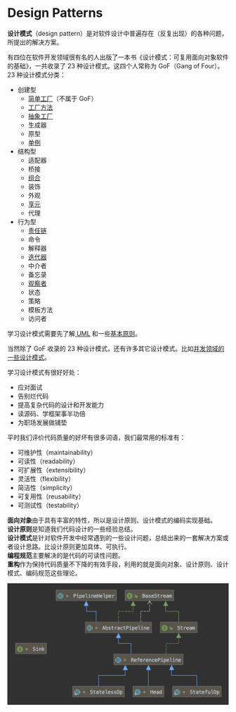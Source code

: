 # Design Patterns

**设计模式**（design pattern）是对软件设计中普遍存在（反复出现）的各种问题，所提出的解决方案。

有四位在软件开发领域很有名的人出版了一本书《设计模式：可复用面向对象软件的基础》，一共收录了 23 种设计模式。这四个人常称为 GoF（Gang of Four）。23 种设计模式分类：

* 创建型
  * [简单工厂](factory.md#jian-dan-gong-chang)（不属于 GoF）
  * [工厂方法](factory.md#gong-chang-fang-fa)
  * [抽象工厂](factory.md#chou-xiang-gong-chang)
  * 生成器
  * 原型
  * [单例](singleton.md)
* 结构型
  * 适配器
  * 桥接
  * [组合](composite.md)
  * 装饰
  * 外观
  * [享元](flyweight.md)
  * 代理
* 行为型
  * [责任链](chain-of-responsibility.md)
  * 命令
  * 解释器
  * [迭代器](iterator.md)
  * 中介者
  * 备忘录
  * [观察者](observer.md)
  * 状态
  * 策略
  * 模板方法
  * 访问者

学习设计模式需要先了解[ UML](uml.md) 和一些[基本原则](principle.md)。

当然除了 GoF 收录的 23 种设计模式，还有许多其它设计模式。比如[并发领域的一些设计模式](../../java/concurrency/concurrency-design-patterns/)。

学习设计模式有很好好处：

* 应对面试
* 告别烂代码
* 提高复杂代码的设计和开发能力
* 读源码、学框架事半功倍
* 为职场发展做铺垫

平时我们评价代码质量的好坏有很多词语，我们最常用的标准有：

* 可维护性（maintainability）
* 可读性（readability）
* 可扩展性（extensibility）
* 灵活性（flexibility）
* 简洁性（simplicity）
* 可复用性（reusability）
* 可测试性（testability）

**面向对象**由于具有丰富的特性，所以是设计原则、设计模式的编码实现基础。  
**设计原则**是知道我们代码设计的一些经验总结。  
**设计模式**是针对软件开发中经常遇到的一些设计问题，总结出来的一套解决方案或者设计思路。比设计原则更加具体、可执行。  
**编程规范**主要解决的是代码的可读性问题。  
**重构**作为保持代码质量不下降的有效手段，利用的就是面向对象、设计原则、设计模式、编码规范这些理论。

![](../../.gitbook/assets/image%20%28156%29.png)


